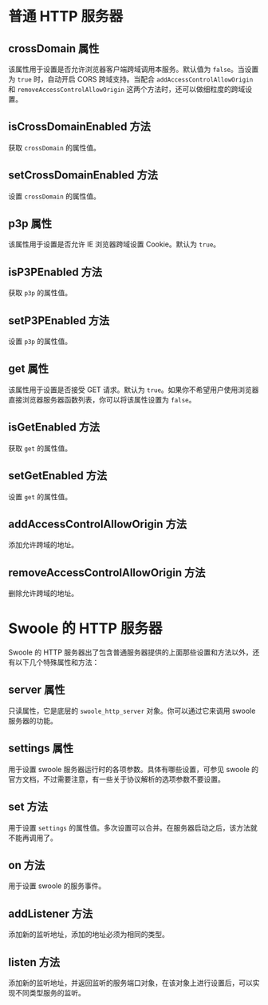 # 普通 HTTP 服务器

## crossDomain 属性

该属性用于设置是否允许浏览器客户端跨域调用本服务。默认值为 `false`。当设置为 `true` 时，自动开启 CORS 跨域支持。当配合 `addAccessControlAllowOrigin` 和 `removeAccessControlAllowOrigin` 这两个方法时，还可以做细粒度的跨域设置。

## isCrossDomainEnabled 方法

获取 `crossDomain` 的属性值。

## setCrossDomainEnabled 方法

设置 `crossDomain` 的属性值。

## p3p 属性

该属性用于设置是否允许 IE 浏览器跨域设置 Cookie。默认为 `true`。

## isP3PEnabled 方法

获取 `p3p` 的属性值。

## setP3PEnabled 方法

设置 `p3p` 的属性值。

## get 属性

该属性用于设置是否接受 GET 请求。默认为 `true`。如果你不希望用户使用浏览器直接浏览器服务器函数列表，你可以将该属性设置为 `false`。

## isGetEnabled 方法

获取 `get` 的属性值。

## setGetEnabled 方法

设置 `get` 的属性值。

## addAccessControlAllowOrigin 方法

添加允许跨域的地址。

## removeAccessControlAllowOrigin 方法

删除允许跨域的地址。

# Swoole 的 HTTP 服务器

Swoole 的 HTTP 服务器出了包含普通服务器提供的上面那些设置和方法以外，还有以下几个特殊属性和方法：

## server 属性

只读属性，它是底层的 `swoole_http_server` 对象。你可以通过它来调用 swoole 服务器的功能。

## settings 属性

用于设置 swoole 服务器运行时的各项参数。具体有哪些设置，可参见 swoole 的官方文档，不过需要注意，有一些关于协议解析的选项参数不要设置。

## set 方法

用于设置 `settings` 的属性值。多次设置可以合并。在服务器启动之后，该方法就不能再调用了。

## on 方法

用于设置 swoole 的服务事件。

## addListener 方法

添加新的监听地址，添加的地址必须为相同的类型。

## listen 方法

添加新的监听地址，并返回监听的服务端口对象，在该对象上进行设置后，可以实现不同类型服务的监听。